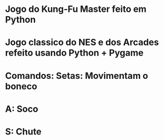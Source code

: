 # Jogo do Kung-Fu Master feito em Python
# Jogo classico do NES e dos Arcades refeito usando Python + Pygame
# Comandos: Setas: Movimentam o boneco
#           A: Soco
#           S: Chute
